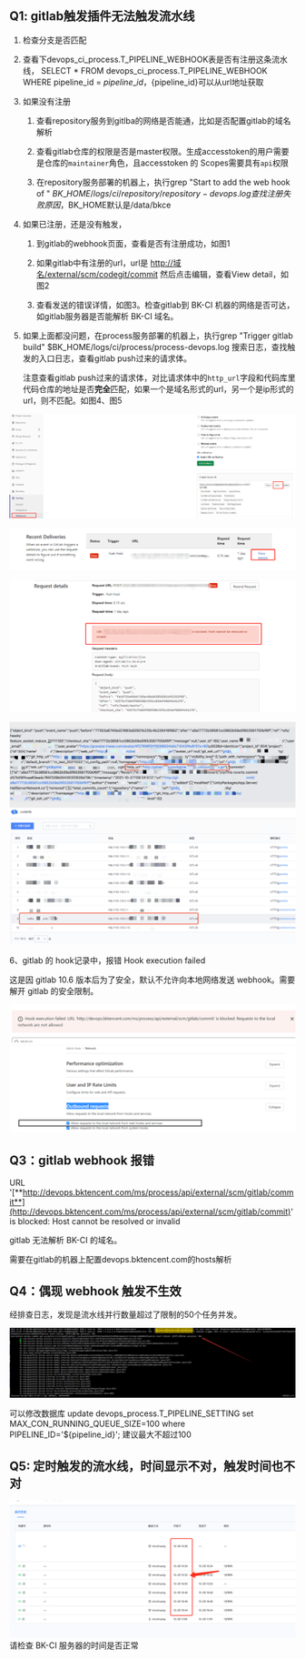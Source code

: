 ## Q1: gitlab触发插件无法触发流水线

1. 检查分支是否匹配

2. 查看下devops\_ci\_process.T\_PIPELINE\_WEBHOOK表是否有注册这条流水线， SELECT \* FROM devops\_ci\_process.T\_PIPELINE\_WEBHOOK WHERE pipeline\_id = ${pipeline\_id}，${pipeline\_id}可以从url地址获取

3. 如果没有注册

   1. 查看repository服务到gitlba的网络是否能通，比如是否配置gitlab的域名解析

   2. 查看gitlab仓库的权限是否是master权限。生成accesstoken的用户需要是仓库的`maintainer`角色，且accesstoken 的 Scopes需要具有`api`权限

   3. 在repository服务部署的机器上，执行grep "Start to add the web hook of " $BK\_HOME/logs/ci/repository/repository-devops.log查找注册失败原因，$BK\_HOME默认是/data/bkce

4. 如果已注册，还是没有触发，

   1. 到gitlab的webhook页面，查看是否有注册成功，如图1

   2. 如果gitlab中有注册的url，url是 [http://域名/external/scm/codegit/commit](http://xn--eqrt2g/external/scm/codegit/commit) 然后点击编辑，查看View detail，如图2

   3. 查看发送的错误详情，如图3。检查gitlab到 BK-CI 机器的网络是否可达，如gitlab服务器是否能解析 BK-CI 域名。

5. 如果上面都没问题，在process服务部署的机器上，执行grep "Trigger gitlab build" $BK\_HOME/logs/ci/process/process-devops.log 搜索日志，查找触发的入口日志，查看gitlab push过来的请求体。

   注意查看gitlab push过来的请求体，对比请求体中的`http_url`字段和代码库里代码仓库的地址是否**完全**匹配，如果一个是域名形式的url，另一个是ip形式的url，则不匹配。如图4、图5

![](<../../../../assets/image (58) (1).png>)

![](<../../../../assets/image (59).png>)

![](<../../../../assets/image (57).png>)

<img src="../../../../assets/image-trigger-gitlab-webhook-post-body.png" alt="" data-size="original"><img src="../../../../assets/image-trigger-gitlab-repo-ip-view.png">





6、gitlab 的 hook记录中，报错 Hook execution failed

这是因 gitlab 10.6 版本后为了安全，默认不允许向本地网络发送 webhook。需要解开 gitlab 的安全限制。

<img src="../../../../assets/QQ截图20221228192430.png">

<img src="../../../../assets/QQ截图20221228192953.png">

## Q3：gitlab webhook 报错 

URL '[**http://devops.bktencent.com/ms/process/api/external/scm/gitlab/commit**](http://devops.bktencent.com/ms/process/api/external/scm/gitlab/commit)' is blocked: Host cannot be resolved or invalid

gitlab 无法解析 BK-CI 的域名。

需要在gitlab的机器上配置devops.bktencent.com的hosts解析





## Q4：偶现 webhook 触发不生效 

经排查日志，发现是流水线并行数量超过了限制的50个任务并发。

<img src="../../../../assets/max_parallel_error.png">

可以修改数据库
update devops_process.T_PIPELINE_SETTING set MAX_CON_RUNNING_QUEUE_SIZE=100 where PIPELINE_ID='${pipeline_id}'; 
建议最大不超过100





## Q5: 定时触发的流水线，时间显示不对，触发时间也不对

![](../../../../assets/wecom-temp-26d5087b12647b6801f5d8471eeb3ee6.png)请检查 BK-CI 服务器的时间是否正常